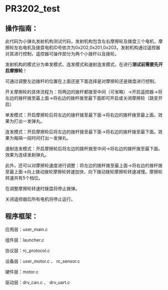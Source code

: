 # PR3202_test

## 操作指南：

此代码为小弹丸发射机构测试代码，发射机构包含左右摩擦轮及拨盘三个电机，摩擦轮左右电机及拨盘电机ID号依次为0x202,0x201,0x203，发射机构通过遥控器对其进行控制，遥控器可操作部分为两个小拨杆以及拨轮。

发射机构的模式分为单发模式、连发模式和速射连发模式，在进行**测试前需要先开启摩擦轮**！

可通过调整左边拨杆的位置在上面还是下面选择是对摩擦轮还是拨盘进行控制。

开关摩擦轮的具体流程为：将两边的拨杆都拨至中间（可省略）->开启遥控器->将左边的拨杆拨至最上面->将右边的拨杆拨至最下面即可开启或关闭摩擦轮（跳变开启）

单发模式：开启摩擦轮后将左边的拨杆拨至最下面->将右边的拨杆拨至最上面。效果为打出一发弹丸。

连发模式：开启摩擦轮后将左边的拨杆拨至最下面->将右边的拨杆拨至最下面。效果为每隔一段时间打出一发弹丸。

速射连发模式：开启摩擦轮后将左边的拨杆拨至中间->将右边的拨杆拨至最下面。效果为连续发射弹丸。

此外，还可以对摩擦轮速度进行调整：将左边的拨杆拨至最上面->将右边的拨杆拨至最上面->向上拨动拨轮摩擦轮转速加快，向下拨动拨轮摩擦轮转速减慢。摩擦轮转速共有5个档位。

在调整摩擦轮转速时拨盘将停止拨弹。

关闭遥控器后所有电机将停止运行。

## 程序框架：

应用层：user_main.c

组件层：launcher.c

协议层：rc_protocol.c

设备层：user_motor.c 、 rc_sensor.c

硬件层：motor.c

驱动层：drv_can.c 、 drv_uart.c
